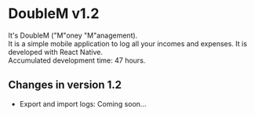 # DoubleM v1.2
It's DoubleM ("M"oney "M"anagement).<br>
It is a simple mobile application to log all your incomes and expenses. It is developed with React Native.<br>
Accumulated development time: 47 hours.

## Changes in version 1.2
* Export and import logs: Coming soon...
